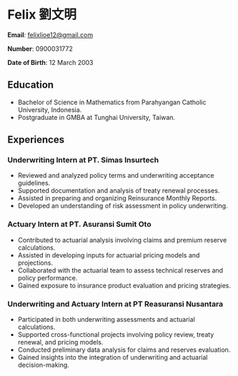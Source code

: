 # Felix 劉文明
__Email__: felixlioe12@gmail.com

__Number__: 0900031772

__Date of Birth__: 12 March 2003


## Education
- Bachelor of Science in Mathematics from Parahyangan Catholic University, Indonesia.
- Postgraduate in GMBA at Tunghai University, Taiwan.


## Experiences
### Underwriting Intern at PT. Simas Insurtech
- Reviewed and analyzed policy terms and underwriting acceptance guidelines.
- Supported documentation and analysis of treaty renewal processes.
- Assisted in preparing and organizing Reinsurance Monthly Reports.
- Developed an understanding of risk assessment in policy underwriting.

### Actuary Intern at PT. Asuransi Sumit Oto
- Contributed to actuarial analysis involving claims and premium reserve calculations.
- Assisted in developing inputs for actuarial pricing models and projections.
- Collaborated with the actuarial team to assess technical reserves and policy performance.
- Gained exposure to insurance product evaluation and pricing strategies.

### Underwriting and Actuary Intern at PT Reasuransi Nusantara
- Participated in both underwriting assessments and actuarial calculations.
- Supported cross-functional projects involving policy review, treaty renewal, and pricing models.
- Conducted preliminary data analysis for claims and reserves evaluation.
- Gained insights into the integration of underwriting and actuarial decision-making.